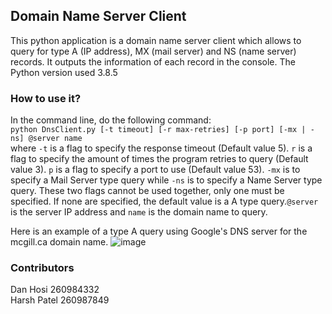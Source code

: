 ## Domain Name Server Client ##

This python application is a domain name server client which allows to query for type A (IP address), MX (mail server) and NS (name server) records. It outputs the information of each record in the console. The Python version used 3.8.5

### How to use it? ###
In the command line, do the following command:  
`python DnsClient.py [-t timeout] [-r max-retries] [-p port] [-mx | -ns] @server name`  
where `-t` is a flag to specify the response timeout (Default value 5). `r` is a flag to specify the amount of times the program retries to query (Default value 3). `p` is a flag to specify a port to use (Default value 53). `-mx` is to specify a Mail Server type query while `-ns` is to specify a Name Server type query. These two flags cannot be used together, only one must be specified. If none are specified, the default value is a A type query.`@server` is the server IP address and `name` is the domain name to query.

Here is an example of a type A query using Google's DNS server for the mcgill.ca domain name.
![image](https://user-images.githubusercontent.com/63082166/215377957-04d9f645-09f5-4e57-8022-f94c0c5dedf3.png)


### Contributors
Dan Hosi 260984332  
Harsh Patel 260987849  


